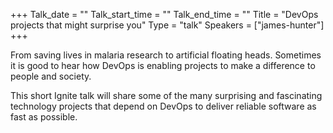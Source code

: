 +++
Talk_date = ""
Talk_start_time = ""
Talk_end_time = ""
Title = "DevOps projects that might surprise you"
Type = "talk"
Speakers = ["james-hunter"]
+++

From saving lives in malaria research to artificial floating heads. Sometimes it is good to hear how DevOps is enabling projects to make a difference to people and society.

This short Ignite talk will share some of the many surprising and fascinating technology projects that depend on DevOps to deliver reliable software as fast as possible.
